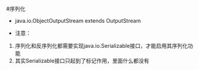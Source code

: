 #序列化
* java.io.ObjectOutputStream extends OutputStream

* 注意：
1. 序列化和反序列化都需要实现java.io.Serializable接口，才能启用其序列化功能
2. 其实Serializable接口只起到了标记作用，里面什么都没有